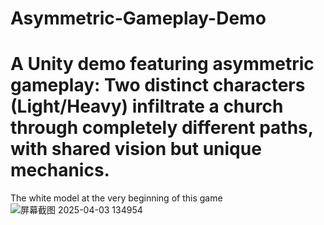 # Asymmetric-Gameplay-Demo
# A Unity demo featuring asymmetric gameplay: Two distinct characters (Light/Heavy) infiltrate a church through completely different paths, with shared vision but unique mechanics.
The white model at the very beginning of this game![屏幕截图 2025-04-03 134954](https://github.com/user-attachments/assets/0f488298-c010-4059-8023-a049187bad91)

